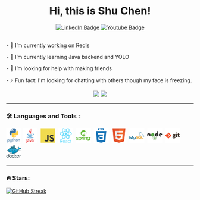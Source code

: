 <div id="header" align="center">
  <h1>
    Hi, this is Shu Chen!
  </h1>
  
  <div id="badges">
    <a href="https://www.linkedin.com/in/shu-chen-50986827a/">
      <img src="https://img.shields.io/badge/LinkedIn-blue?style=for-the-badge&logo=linkedin&logoColor=white" alt="LinkedIn Badge"/>
    </a>
    <a href="https://www.youtube.com/@di-dida-didida">
      <img src="https://img.shields.io/badge/YouTube-red?style=for-the-badge&logo=youtube&logoColor=white" alt="Youtube Badge"/>
    </a>
  </div>

<img src="https://komarev.com/ghpvc/?username=FoxGeats&style=flat-square&color=blue" alt=""/>

</div>
  <p> - 🔭 I’m currently working on Redis</p>
  <p> - 🌱 I’m currently learning Java backend and YOLO </p>
  <p> - 🤔 I’m looking for help with making friends </p>
  <p> - ⚡ Fun fact: I'm looking for chatting with others though my face is freezing.</p>
<div align="center">
  <img height="137px" src="https://github-readme-stats.vercel.app/api?username=FoxGeats&show_icons=true&theme=ambient_gradient" />
  <img height="137px" src="https://github-readme-stats.vercel.app/api/top-langs/?username=FoxGeats&hide_title=true&exclude_repo=BrightSoul&hide_border=true&layout=compact&langs_count=4&theme=ambient_gradient" />
</div>


---
### :hammer_and_wrench: Languages and Tools :

<div>
  <img src="https://github.com/devicons/devicon/blob/master/icons/python/python-original-wordmark.svg" title="Python" alt="Python" width="40" height="40"/>
  <img src="https://github.com/devicons/devicon/blob/master/icons/java/java-original-wordmark.svg" title="Java" alt="Java" width="40" height="40"/>&nbsp;
  <img src="https://github.com/devicons/devicon/blob/master/icons/javascript/javascript-original.svg" title="JavaScript" alt="JavaScript" width="40" height="40"/>&nbsp;
  <img src="https://github.com/devicons/devicon/blob/master/icons/react/react-original-wordmark.svg" title="React" alt="React" width="40" height="40"/>&nbsp;
  <img src="https://github.com/devicons/devicon/blob/master/icons/spring/spring-original-wordmark.svg" title="Spring" alt="Spring" width="40" height="40"/>&nbsp;
  <img src="https://github.com/devicons/devicon/blob/master/icons/css3/css3-plain-wordmark.svg"  title="CSS3" alt="CSS" width="40" height="40"/>&nbsp;
  <img src="https://github.com/devicons/devicon/blob/master/icons/html5/html5-original.svg" title="HTML5" alt="HTML" width="40" height="40"/>&nbsp;
  <img src="https://github.com/devicons/devicon/blob/master/icons/mysql/mysql-original-wordmark.svg" title="MySQL"  alt="MySQL" width="40" height="40"/>&nbsp;
  <img src="https://github.com/devicons/devicon/blob/master/icons/nodejs/nodejs-original-wordmark.svg" title="NodeJS" alt="NodeJS" width="40" height="40"/>&nbsp;
  <img src="https://github.com/devicons/devicon/blob/master/icons/git/git-original-wordmark.svg" title="Git" alt="Git" width="40" height="40"/>
 <img src="https://github.com/devicons/devicon/blob/master/icons/docker/docker-original-wordmark.svg" title="Docker" alt="Docker" width="40" height="40"/>
</div>

---

### :fire: Stars:

[![GitHub Streak](http://github-readme-streak-stats.herokuapp.com?user=FoxGeats&theme=dark&background=000000)](https://git.io/streak-stats)
